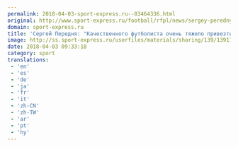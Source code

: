 ```yaml
---
permalink: 2018-04-03-sport-express.ru--83464336.html
original: http://www.sport-express.ru/football/rfpl/news/sergey-perednya-kachestvennogo-futbolista-ochen-tyazhelo-privezti-na-dalniy-vostok-1391777/
domain: sport-express.ru
title: 'Сергей Передня: "Качественного футболиста очень тяжело привезти на Дальний Восток"'
image: http://ss.sport-express.ru/userfiles/materials/sharing/139/1391777.jpg
date: 2018-04-03 09:33:18
category: sport
translations: 
 - 'en'
 - 'es'
 - 'de'
 - 'ja'
 - 'fr'
 - 'it'
 - 'zh-CN'
 - 'zh-TW'
 - 'ar'
 - 'pt'
 - 'hy'
---
```



